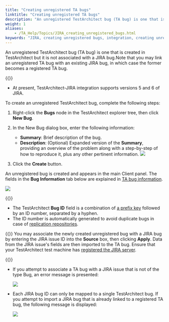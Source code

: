 ```yaml
--- 
title: "Creating unregistered TA bugs"
linktitle: "Creating unregistered TA bugs"
description: "An unregistered TestArchitect bug (TA bug) is one that is created in TestArchitect but it is not associated with a JIRA bug."
weight: 1
aliases: 
    - /TA_Help/Topics/JIRA_creating_unregistered_bugs.html
keywords: "JIRA, creating unregistered bugs, integration, creating unregistered bugs, bugs, creating, unregistered bugs"
---
```


An unregistered TestArchitect bug \(TA bug\) is one that is created in TestArchitect but it is not associated with a JIRA bug.Note that you may link an unregistered TA bug with an existing JIRA bug, in which case the former becomes a registered TA bug.

{{<note>}}

-   At present, TestArchitect-JIRA integration supports versions 5 and 6 of JIRA.

To create an unregistered TestArchitect bug, complete the following steps:

1.  Right-click the **Bugs** node in the TestArchitect explorer tree, then click **New Bug**.

2.  In the New Bug dialog box, enter the following information:

    -   **Summary**: Brief description of the bug.
    -   **Description**: \(Optional\) Expanded version of the **Summary**, providing an overview of the problem along with a step-by-step of how to reproduce it, plus any other pertinent information.
    ![](/images/TA_Help/Images/New_bug_dlg_unlinked_bug.png)

3.  Click the **Create** button.


An unregistered bug is created and appears in the main Client panel. The fields in the **Bug Information** tab below are explained in [TA bug information](/TA_Help/Topics/Bugs.html#sectiondiv_cln_skj_44).

![](/images/TA_Help/Images/Unlinked_bug_information.png)

{{<note>}}

-   The TestArchitect **Bug ID** field is a combination of [a prefix key](/TA_Help/Topics/Projects_and_project_items_create_project.html) followed by an ID number, separated by a hyphen.
-   The ID number is automatically generated to avoid duplicate bugs in case of [replication repositories](/TA_Administration/Topics/Repo_server_management_replication_repo_intro.html).

{{<tip>}} You may associate the newly created unregistered bug with a JIRA bug by entering the JIRA issue ID into the **Source** box, then clicking **Apply**. Data from the JIRA issue's fields are then imported to the TA bug. Ensure that your TestArchitect test machine has [registered the JIRA server](/TA_Help/Topics/JIRA_registering.html).

{{<restriction>}}

-   If you attempt to associate a TA bug with a JIRA issue that is not of the type Bug, an error message is presented:

    ![](/images/TA_Help/Images/Import_bug_other_type.png)

-   Each JIRA bug ID can only be mapped to a single TestArchitect bug. If you attempt to import a JIRA bug that is already linked to a registered TA bug, the following message is displayed:

    ![](/images/TA_Help/Images/Associated_bug_error_message.png)




